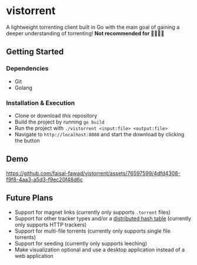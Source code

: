 # vistorrent
A lightweight torrenting client built in Go with the main goal of gaining a deeper understanding of torrenting! **Not recommended for 🌊🚢🏴‍☠️**

## Getting Started

### Dependencies
- Git
- Golang

### Installation & Execution
- Clone or download *this* repository
- Build the project by running `go build`
- Run the project with `./vistorrent <input:file> <output:file>`
- Navigate to `http://localhost:8080` and start the download by clicking the button

## Demo
https://github.com/faisal-fawad/vistorrent/assets/76597599/4dfd4308-f9f8-4aa3-a5d3-f9ec20f48d6c

## Future Plans
- Support for magnet links (currently only supports `.torrent` files)
- Support for other tracker types and/or a [distributed hash table](https://www.bittorrent.org/beps/bep_0005.html) (currently only supports HTTP trackers)
- Support for multi-file torrents (currently only supports single file torrents)
- Support for seeding (currently only supports leeching)
- Make visualization optional and use a desktop application instead of a web application
